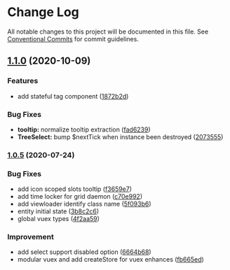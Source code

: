 # Change Log

All notable changes to this project will be documented in this file. See [Conventional Commits](https://conventionalcommits.org) for commit guidelines.

## [1.1.0](https://git.tiduyun.com/f2e-modules/tdui/compare/1.0.5...1.1.0) (2020-10-09)


### Features

* add stateful tag component ([1872b2d](https://git.tiduyun.com/f2e-modules/tdui/commit/1872b2d11981334c36b7cde26bfeb743d6b84eb0))


### Bug Fixes

* **tooltip:** normalize tooltip extraction ([fad6239](https://git.tiduyun.com/f2e-modules/tdui/commit/fad623936593c5d2c55f77246da549b073f5735c))
* **TreeSelect:** bump $nextTick when instance been destroyed ([2073555](https://git.tiduyun.com/f2e-modules/tdui/commit/20735554df1eac6047198bbc2b2f8fc48e7bbbfa))

### [1.0.5](https://git.tiduyun.com/f2e-modules/tdui/compare/1.0.3...1.0.5) (2020-07-24)


### Bug Fixes

* add icon scoped slots tooltip ([f3659e7](https://git.tiduyun.com/f2e-modules/tdui/commit/f3659e7148aba7f5f67bdb0f906e7024ba0667d0))
* add time locker for grid daemon ([c70e992](https://git.tiduyun.com/f2e-modules/tdui/commit/c70e992a0de7485c8583c1a1e0cf4ff09e077e44))
* add viewloader identify class name ([5f093b6](https://git.tiduyun.com/f2e-modules/tdui/commit/5f093b6a9a3e622e986d9929239db5f5ad6f0512))
* entity initial state ([3b8c2c6](https://git.tiduyun.com/f2e-modules/tdui/commit/3b8c2c6ca8b3091ceb40086b145ce0990386465f))
* global vuex types ([4f2aa59](https://git.tiduyun.com/f2e-modules/tdui/commit/4f2aa59f275b626f064694c2c01cfb490051713b))


### Improvement

* add select support disabled option ([6664b68](https://git.tiduyun.com/f2e-modules/tdui/commit/6664b68fec79cc1c715b40480da206dc70201699))
* modular vuex and add createStore for vuex enhances ([fb665ed](https://git.tiduyun.com/f2e-modules/tdui/commit/fb665edcb7baf8834fac2a6c19681f58c4380aac))

